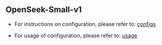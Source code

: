 ## OpenSeek-Small-v1

- For instructions on configuration, please refer to: [configs](../README.md)

- For usage of configuration, please refer to: [usage](../../docs/data_mixture_exp.md)
